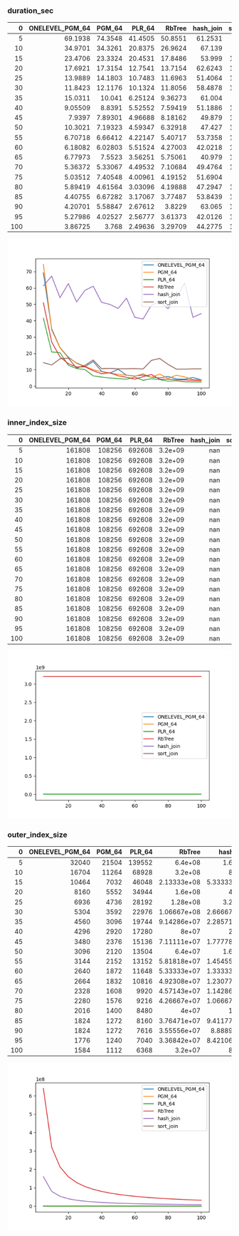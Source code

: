 ### duration_sec

|   0 |   ONELEVEL_PGM_64 |   PGM_64 |   PLR_64 |   RbTree |   hash_join |   sort_join |
|----:|------------------:|---------:|---------:|---------:|------------:|------------:|
|   5 |          69.1938  | 74.3548  | 41.4505  | 50.8551  |     61.2531 |     14.36   |
|  10 |          34.9701  | 34.3261  | 20.8375  | 26.9624  |     67.139  |     12.916  |
|  15 |          23.4706  | 23.3324  | 20.4531  | 17.8486  |     53.999  |     16.6785 |
|  20 |          17.6921  | 17.3154  | 12.7541  | 13.7154  |     62.6243 |     17.1058 |
|  25 |          13.9889  | 14.1803  | 10.7483  | 11.6963  |     51.4064 |     10.9884 |
|  30 |          11.8423  | 12.1176  | 10.1324  | 11.8056  |     58.4878 |     12.7052 |
|  35 |          15.0311  | 10.041   |  6.25124 |  9.36273 |     61.004  |     15.957  |
|  40 |           9.05509 |  8.8391  |  5.52552 |  7.59419 |     51.1886 |     10.6455 |
|  45 |           7.9397  |  7.89301 |  4.96688 |  8.18162 |     49.879  |     10.8054 |
|  50 |          10.3021  |  7.19323 |  4.59347 |  6.32918 |     47.427  |     10.5653 |
|  55 |           6.70718 |  6.66412 |  4.22147 |  5.40717 |     53.7358 |     10.6001 |
|  60 |           6.18082 |  6.02803 |  5.51524 |  4.27003 |     42.0218 |     10.6861 |
|  65 |           6.77973 |  7.5523  |  3.56251 |  5.75061 |     40.979  |     10.4656 |
|  70 |           5.36372 |  5.33067 |  4.49532 |  7.10684 |     49.4764 |     15.7141 |
|  75 |           5.03512 |  7.40548 |  4.00961 |  4.19152 |     51.6904 |     16.887  |
|  80 |           5.89419 |  4.61564 |  3.03096 |  4.19888 |     47.2947 |     13.2857 |
|  85 |           4.40755 |  6.67282 |  3.17067 |  3.77487 |     53.8439 |     10.3891 |
|  90 |           4.20701 |  5.58847 |  2.67612 |  3.8229  |     63.065  |     10.3801 |
|  95 |           5.27986 |  4.02527 |  2.56777 |  3.61373 |     42.0126 |     10.5511 |
| 100 |           3.86725 |  3.768   |  2.49636 |  3.29709 |     44.2775 |     10.5395 |

![duration_sec.png](duration_sec.png)

### inner_index_size

|   0 |   ONELEVEL_PGM_64 |   PGM_64 |   PLR_64 |   RbTree |   hash_join |   sort_join |
|----:|------------------:|---------:|---------:|---------:|------------:|------------:|
|   5 |            161808 |   108256 |   692608 |  3.2e+09 |         nan |         nan |
|  10 |            161808 |   108256 |   692608 |  3.2e+09 |         nan |         nan |
|  15 |            161808 |   108256 |   692608 |  3.2e+09 |         nan |         nan |
|  20 |            161808 |   108256 |   692608 |  3.2e+09 |         nan |         nan |
|  25 |            161808 |   108256 |   692608 |  3.2e+09 |         nan |         nan |
|  30 |            161808 |   108256 |   692608 |  3.2e+09 |         nan |         nan |
|  35 |            161808 |   108256 |   692608 |  3.2e+09 |         nan |         nan |
|  40 |            161808 |   108256 |   692608 |  3.2e+09 |         nan |         nan |
|  45 |            161808 |   108256 |   692608 |  3.2e+09 |         nan |         nan |
|  50 |            161808 |   108256 |   692608 |  3.2e+09 |         nan |         nan |
|  55 |            161808 |   108256 |   692608 |  3.2e+09 |         nan |         nan |
|  60 |            161808 |   108256 |   692608 |  3.2e+09 |         nan |         nan |
|  65 |            161808 |   108256 |   692608 |  3.2e+09 |         nan |         nan |
|  70 |            161808 |   108256 |   692608 |  3.2e+09 |         nan |         nan |
|  75 |            161808 |   108256 |   692608 |  3.2e+09 |         nan |         nan |
|  80 |            161808 |   108256 |   692608 |  3.2e+09 |         nan |         nan |
|  85 |            161808 |   108256 |   692608 |  3.2e+09 |         nan |         nan |
|  90 |            161808 |   108256 |   692608 |  3.2e+09 |         nan |         nan |
|  95 |            161808 |   108256 |   692608 |  3.2e+09 |         nan |         nan |
| 100 |            161808 |   108256 |   692608 |  3.2e+09 |         nan |         nan |

![inner_index_size.png](inner_index_size.png)

### outer_index_size

|   0 |   ONELEVEL_PGM_64 |   PGM_64 |   PLR_64 |      RbTree |   hash_join |   sort_join |
|----:|------------------:|---------:|---------:|------------:|------------:|------------:|
|   5 |             32040 |    21504 |   139552 | 6.4e+08     | 1.6e+08     |         nan |
|  10 |             16704 |    11264 |    68928 | 3.2e+08     | 8e+07       |         nan |
|  15 |             10464 |     7032 |    46048 | 2.13333e+08 | 5.33333e+07 |         nan |
|  20 |              8160 |     5552 |    34944 | 1.6e+08     | 4e+07       |         nan |
|  25 |              6936 |     4736 |    28192 | 1.28e+08    | 3.2e+07     |         nan |
|  30 |              5304 |     3592 |    22976 | 1.06667e+08 | 2.66667e+07 |         nan |
|  35 |              4560 |     3096 |    19744 | 9.14286e+07 | 2.28571e+07 |         nan |
|  40 |              4296 |     2920 |    17280 | 8e+07       | 2e+07       |         nan |
|  45 |              3480 |     2376 |    15136 | 7.11111e+07 | 1.77778e+07 |         nan |
|  50 |              3096 |     2120 |    13504 | 6.4e+07     | 1.6e+07     |         nan |
|  55 |              3144 |     2152 |    13152 | 5.81818e+07 | 1.45455e+07 |         nan |
|  60 |              2640 |     1872 |    11648 | 5.33333e+07 | 1.33333e+07 |         nan |
|  65 |              2664 |     1832 |    10816 | 4.92308e+07 | 1.23077e+07 |         nan |
|  70 |              2328 |     1608 |     9920 | 4.57143e+07 | 1.14286e+07 |         nan |
|  75 |              2280 |     1576 |     9216 | 4.26667e+07 | 1.06667e+07 |         nan |
|  80 |              2016 |     1400 |     8480 | 4e+07       | 1e+07       |         nan |
|  85 |              1824 |     1272 |     8160 | 3.76471e+07 | 9.41177e+06 |         nan |
|  90 |              1824 |     1272 |     7616 | 3.55556e+07 | 8.8889e+06  |         nan |
|  95 |              1776 |     1240 |     7040 | 3.36842e+07 | 8.42106e+06 |         nan |
| 100 |              1584 |     1112 |     6368 | 3.2e+07     | 8e+06       |         nan |

![outer_index_size.png](outer_index_size.png)

